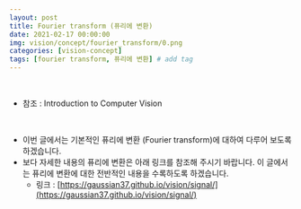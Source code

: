 ```yaml
---
layout: post
title: Fourier transform (퓨리에 변환)
date: 2021-02-17 00:00:00
img: vision/concept/fourier_transform/0.png
categories: [vision-concept] 
tags: [fourier transform, 퓨리에 변환] # add tag
---
```


<br>

- 참조 : Introduction to Computer Vision

<br>

- 이번 글에서는 기본적인 퓨리에 변환 (Fourier transform)에 대하여 다루어 보도록 하겠습니다.
- 보다 자세한 내용의 퓨리에 변환은 아래 링크를 참조해 주시기 바랍니다. 이 글에서는 퓨리에 변환에 대한 전반적인 내용을 수록하도록 하겠습니다.
    - 링크 : [https://gaussian37.github.io/vision/signal/](https://gaussian37.github.io/vision/signal/)

<br>



